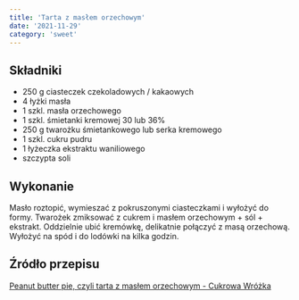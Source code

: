 ```yaml
---
title: 'Tarta z masłem orzechowym'
date: '2021-11-29'
category: 'sweet'
---
```


## Składniki

- 250 g ciasteczek czekoladowych / kakaowych
- 4 łyżki masła
- 1 szkl. masła orzechowego
- 1 szkl. śmietanki kremowej 30 lub 36%
- 250 g twarożku śmietankowego lub serka kremowego
- 1 szkl. cukru pudru
- 1 łyżeczka ekstraktu waniliowego
- szczypta soli

## Wykonanie

Masło roztopić, wymieszać z pokruszonymi ciasteczkami i wyłożyć do formy. Twarożek zmiksować z cukrem i masłem orzechowym + sól + ekstrakt. Oddzielnie ubić kremówkę, delikatnie połączyć z masą orzechową. Wyłożyć na spód i do lodówki na kilka godzin.

## Źródło przepisu

[Peanut butter pie, czyli tarta z masłem orzechowym - Cukrowa Wróżka](http://www.cukrowawrozka.pl/peanut-butter-pie-czyli-tarta-z-maslem-orzechowym/)
